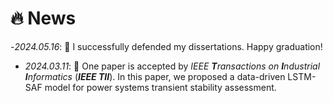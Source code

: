 # 🔥 News

-*2024.05.16*: 🎉  I successfully defended my dissertations. Happy graduation!

- *2024.03.11*: 🎉 One paper is accepted by *IEEE **T**ransactions on **I**ndustrial **I**nformatics* (***IEEE TII***). In this paper, we proposed a data-driven LSTM-SAF model for power systems transient stability assessment. 